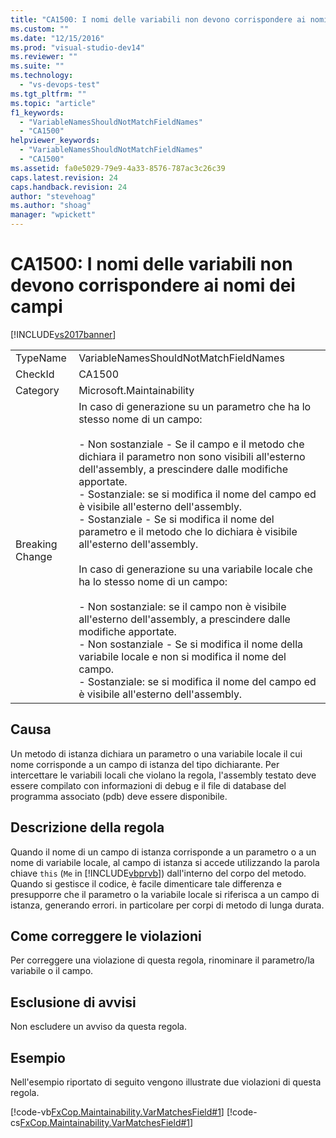 ```yaml
---
title: "CA1500: I nomi delle variabili non devono corrispondere ai nomi dei campi | Microsoft Docs"
ms.custom: ""
ms.date: "12/15/2016"
ms.prod: "visual-studio-dev14"
ms.reviewer: ""
ms.suite: ""
ms.technology: 
  - "vs-devops-test"
ms.tgt_pltfrm: ""
ms.topic: "article"
f1_keywords: 
  - "VariableNamesShouldNotMatchFieldNames"
  - "CA1500"
helpviewer_keywords: 
  - "VariableNamesShouldNotMatchFieldNames"
  - "CA1500"
ms.assetid: fa0e5029-79e9-4a33-8576-787ac3c26c39
caps.latest.revision: 24
caps.handback.revision: 24
author: "stevehoag"
ms.author: "shoag"
manager: "wpickett"
---
```

# CA1500: I nomi delle variabili non devono corrispondere ai nomi dei campi
[!INCLUDE[vs2017banner](../code-quality/includes/vs2017banner.md)]

|||  
|-|-|  
|TypeName|VariableNamesShouldNotMatchFieldNames|  
|CheckId|CA1500|  
|Category|Microsoft.Maintainability|  
|Breaking Change|In caso di generazione su un parametro che ha lo stesso nome di un campo:<br /><br /> -   Non sostanziale \- Se il campo e il metodo che dichiara il parametro non sono visibili all'esterno dell'assembly, a prescindere dalle modifiche apportate.<br />-   Sostanziale: se si modifica il nome del campo ed è visibile all'esterno dell'assembly.<br />-   Sostanziale \- Se si modifica il nome del parametro e il metodo che lo dichiara è visibile all'esterno dell'assembly.<br /><br /> In caso di generazione su una variabile locale che ha lo stesso nome di un campo:<br /><br /> -   Non sostanziale: se il campo non è visibile all'esterno dell'assembly, a prescindere dalle modifiche apportate.<br />-   Non sostanziale \- Se si modifica il nome della variabile locale e non si modifica il nome del campo.<br />-   Sostanziale: se si modifica il nome del campo ed è visibile all'esterno dell'assembly.|  
  
## Causa  
 Un metodo di istanza dichiara un parametro o una variabile locale il cui nome corrisponde a un campo di istanza del tipo dichiarante.  Per intercettare le variabili locali che violano la regola, l'assembly testato deve essere compilato con informazioni di debug e il file di database del programma associato \(pdb\) deve essere disponibile.  
  
## Descrizione della regola  
 Quando il nome di un campo di istanza corrisponde a un parametro o a un nome di variabile locale, al campo di istanza si accede utilizzando la parola chiave `this` \(`Me` in [!INCLUDE[vbprvb](../code-quality/includes/vbprvb_md.md)]\) dall'interno del corpo del metodo.  Quando si gestisce il codice, è facile dimenticare tale differenza e presupporre che il parametro o la variabile locale si riferisca a un campo di istanza, generando errori.  in particolare per corpi di metodo di lunga durata.  
  
## Come correggere le violazioni  
 Per correggere una violazione di questa regola, rinominare il parametro\/la variabile o il campo.  
  
## Esclusione di avvisi  
 Non escludere un avviso da questa regola.  
  
## Esempio  
 Nell'esempio riportato di seguito vengono illustrate due violazioni di questa regola.  
  
 [!code-vb[FxCop.Maintainability.VarMatchesField#1](../code-quality/codesnippet/VisualBasic/ca1500-variable-names-should-not-match-field-names_1.vb)]
 [!code-cs[FxCop.Maintainability.VarMatchesField#1](../code-quality/codesnippet/CSharp/ca1500-variable-names-should-not-match-field-names_1.cs)]